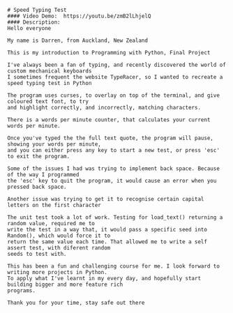     # Speed Typing Test
    #### Video Demo:  https://youtu.be/zmB2lLhjelQ
    #### Description:
    Hello everyone

    My name is Darren, from Auckland, New Zealand

    This is my introduction to Programming with Python, Final Project

    I've always been a fan of typing, and recently discovered the world of custom mechanical keyboards
    I sometimes frequent the website TypeRacer, so I wanted to recreate a speed typing test in Python

    The program uses curses, to overlay on top of the terminal, and give coloured text font, to try
    and highlight correctly, and incorrectly, matching characters.

    There is a words per minute counter, that calculates your current words per minute.

    Once you've typed the the full text quote, the program will pause, showing your words per minute,
    and you can either press any key to start a new test, or press 'esc' to exit the program.

    Some of the issues I had was trying to implement back space. Because of the way I programmed
    the 'esc' key to quit the program, it would cause an error when you pressed back space.

    Another issue was trying to get it to recognise certain capital letters on the first character

    The unit test took a lot of work. Testing for load_text() returning a random value, required me to
    write the test in a way that, it would pass a specific seed into Random(), which would force it to
    return the same value each time. That allowed me to write a self assert test, with diferent random
    seeds to test with.

    This has been a fun and challenging course for me. I look forward to writing more projects in Python.
    To apply what I've learnt in my every day, and hopefully start building bigger and more feature rich
    programs.

    Thank you for your time, stay safe out there